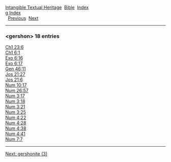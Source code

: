 [Intangible Textual Heritage](../../index)  [Bible](../index) 
[Index](index)   
[g Index](_g_)  
  [Previous](c04708)  [Next](c04710) 

------------------------------------------------------------------------

### &lt;gershon&gt; 18 entries

[Ch1 23:6](../kjv/ch1023.htm#006)  
[Ch1 6:1](../kjv/ch1006.htm#001)  
[Exo 6:16](../kjv/exo006.htm#016)  
[Exo 6:17](../kjv/exo006.htm#017)  
[Gen 46:11](../kjv/gen046.htm#011)  
[Jos 21:27](../kjv/jos021.htm#027)  
[Jos 21:6](../kjv/jos021.htm#006)  
[Num 10:17](../kjv/num010.htm#017)  
[Num 26:57](../kjv/num026.htm#057)  
[Num 3:17](../kjv/num003.htm#017)  
[Num 3:18](../kjv/num003.htm#018)  
[Num 3:21](../kjv/num003.htm#021)  
[Num 3:25](../kjv/num003.htm#025)  
[Num 4:22](../kjv/num004.htm#022)  
[Num 4:28](../kjv/num004.htm#028)  
[Num 4:38](../kjv/num004.htm#038)  
[Num 4:41](../kjv/num004.htm#041)  
[Num 7:7](../kjv/num007.htm#007)  

------------------------------------------------------------------------

[Next: gershonite (3)](c04710)
